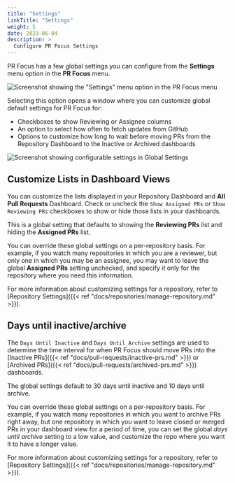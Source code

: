 ```yaml
---
title: "Settings"
linkTitle: "Settings"
weight: 5
date: 2023-06-04
description: >
  Configure PR Focus Settings
---
```


PR Focus has a few global settings you can configure from the **Settings** menu option in the **PR Focus** menu.

![Screenshot showing the "Settings" menu option in the **PR Focus** menu](/images/settings-menu-option.png)

Selecting this option opens a window where you can customize global default settings for PR Focus for:

- Checkboxes to show Reviewing or Assignee columns
- An option to select how often to fetch updates from GitHub
- Options to customize how long to wait before moving PRs from the Repository Dashboard to the Inactive or Archived dashboards

![Screenshot showing configurable settings in Global Settings](/images/global-settings.png)

## Customize Lists in Dashboard Views

You can customize the lists displayed in your Repository Dashboard and **All Pull Requests** Dashboard. Check or uncheck the `Show Assigned PRs` or `Show Reviewing PRs` checkboxes to show or hide those lists in your dashboards. 

This is a global setting that defaults to showing the **Reviewing PRs** list and hiding the **Assigned PRs** list.

You can override these global settings on a per-repository basis. For example, if you watch many repositories in which you are a reviewer, but only one in which you may be an assignee, you may want to leave the global **Assigned PRs** setting unchecked, and specify it only for the repository where you need this information.

For more information about customizing settings for a repository, refer to [Repository Settings]({{< ref "docs/repositories/manage-repository.md" >}}).

## Days until inactive/archive

The `Days Until Inactive` and `Days Until Archive` settings are used to determine the time interval for when PR Focus should move PRs into the [Inactive PRs]({{< ref "docs/pull-requests/inactive-prs.md" >}}) or [Archived PRs]({{< ref "docs/pull-requests/archived-prs.md" >}}) dashboards.

The global settings default to 30 days until inactive and 10 days until archive.

You can override these global settings on a per-repository basis. For example, if you watch many repositories in which you want to archive PRs right away, but one repository in which you want to leave closed or merged PRs in your dashboard view for a period of time, you can set the global *days until archive* setting to a low value, and customize the repo where you want it to have a longer value.

For more information about customizing settings for a repository, refer to [Repository Settings]({{< ref "docs/repositories/manage-repository.md" >}}).
